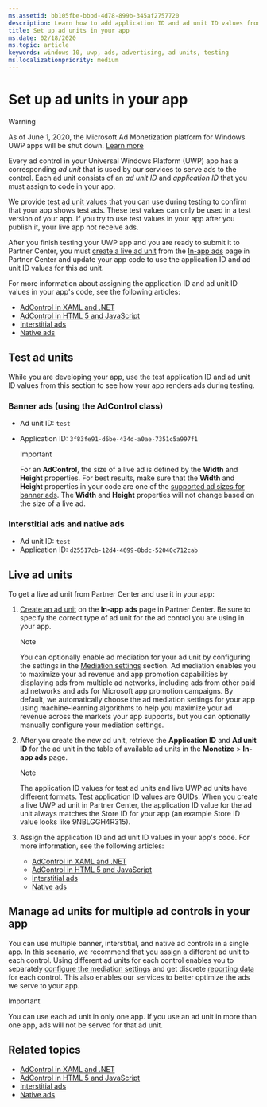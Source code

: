 ```yaml
---
ms.assetid: bb105fbe-bbbd-4d78-899b-345af2757720
description: Learn how to add application ID and ad unit ID values from Partner Center to your app before you submit your app to the Store.
title: Set up ad units in your app
ms.date: 02/18/2020
ms.topic: article
keywords: windows 10, uwp, ads, advertising, ad units, testing
ms.localizationpriority: medium
---
```

# Set up ad units in your app

>[!WARNING]
> As of June 1, 2020, the Microsoft Ad Monetization platform for Windows UWP apps will be shut down. [Learn more](https://social.msdn.microsoft.com/Forums/windowsapps/en-US/db8d44cb-1381-47f7-94d3-c6ded3fea36f/microsoft-ad-monetization-platform-shutting-down-june-1st?forum=aiamgr)

Every ad control in your Universal Windows Platform (UWP) app has a corresponding *ad unit* that is used by our services to serve ads to the control. Each ad unit consists of an *ad unit ID* and *application ID* that you must assign to code in your app.

We provide [test ad unit values](#test-ad-units) that you can use during testing to confirm that your app shows test ads. These test values can only be used in a test version of your app. If you try to use test values in your app after you publish it, your live app not receive ads.

After you finish testing your UWP app and you are ready to submit it to Partner Center, you must [create a live ad unit](#live-ad-units) from the [In-app ads](/windows/apps/publish/in-app-ads) page in Partner Center and update your app code to use the application ID and ad unit ID values for this ad unit.

For more information about assigning the application ID and ad unit ID values in your app's code, see the following articles:
* [AdControl in XAML and .NET](adcontrol-in-xaml-and--net.md)
* [AdControl in HTML 5 and JavaScript](adcontrol-in-html-5-and-javascript.md)
* [Interstitial ads](../monetize/interstitial-ads.md)
* [Native ads](../monetize/native-ads.md)

<span id="test-ad-units"></span>

## Test ad units

While you are developing your app, use the test application ID and ad unit ID values from this section to see how your app renders ads during testing.

### Banner ads (using the AdControl class)

* Ad unit ID: ```test```
* Application ID:  ```3f83fe91-d6be-434d-a0ae-7351c5a997f1```

    > [!IMPORTANT]
    > For an **AdControl**, the size of a live ad is defined by the **Width** and **Height** properties. For best results, make sure that the **Width** and **Height** properties in your code are one of the [supported ad sizes for banner ads](supported-ad-sizes-for-banner-ads.md). The **Width** and **Height** properties will not change based on the size of a live ad.

### Interstitial ads and native ads

* Ad unit ID: ```test```
* Application ID:  ```d25517cb-12d4-4699-8bdc-52040c712cab```

<span id="live-ad-units"></span>

## Live ad units

To get a live ad unit from Partner Center and use it in your app:

1.  [Create an ad unit](/windows/apps/publish/in-app-ads#create-ad-unit) on the **In-app ads** page in Partner Center. Be sure to specify the correct type of ad unit for the ad control you are using in your app.
    > [!NOTE]
    > You can optionally enable ad mediation for your ad unit by configuring the settings in the [Mediation settings](/windows/apps/publish/in-app-ads#mediation) section. Ad mediation enables you to maximize your ad revenue and app promotion capabilities by displaying ads from multiple ad networks, including ads from other paid ad networks and ads for Microsoft app promotion campaigns. By default, we automatically choose the ad mediation settings for your app using machine-learning algorithms to help you maximize your ad revenue across the markets your app supports, but you can optionally manually configure your mediation settings.

2.  After you create the new ad unit, retrieve the **Application ID** and **Ad unit ID** for the ad unit in the table of available ad units in the **Monetize** &gt; **In-app ads** page.
    > [!NOTE]
    > The application ID values for test ad units and live UWP ad units have different formats. Test application ID values are GUIDs. When you create a live UWP ad unit in Partner Center, the application ID value for the ad unit always matches the Store ID for your app (an example Store ID value looks like 9NBLGGH4R315).

3.  Assign the application ID and ad unit ID values in your app's code. For more information, see the following articles:
    * [AdControl in XAML and .NET](adcontrol-in-xaml-and--net.md)
    * [AdControl in HTML 5 and JavaScript](adcontrol-in-html-5-and-javascript.md)
    * [Interstitial ads](../monetize/interstitial-ads.md)
    * [Native ads](../monetize/native-ads.md)

<span id="manage"></span>

## Manage ad units for multiple ad controls in your app

You can use multiple banner, interstitial, and native ad controls in a single app. In this scenario, we recommend that you assign a different ad unit to each control. Using different ad units for each control enables you to separately [configure the mediation settings](/windows/apps/publish/in-app-ads#mediation) and get discrete [reporting data](/windows/apps/publish/advertising-performance-report) for each control. This also enables our services to better optimize the ads we serve to your app.

> [!IMPORTANT]
> You can use each ad unit in only one app. If you use an ad unit in more than one app, ads will not be served for that ad unit.

## Related topics

* [AdControl in XAML and .NET](adcontrol-in-xaml-and--net.md)
* [AdControl in HTML 5 and JavaScript](adcontrol-in-html-5-and-javascript.md)
* [Interstitial ads](interstitial-ads.md)
* [Native ads](native-ads.md)


 

 
